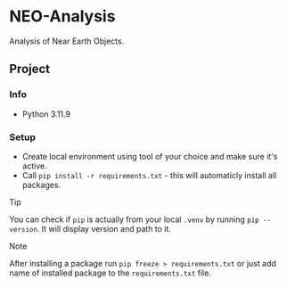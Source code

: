 # NEO-Analysis
Analysis of Near Earth Objects.

## Project 
### Info
- Python 3.11.9

### Setup
- Create local environment using tool of your choice and make sure it's active.
- Call `pip install -r requirements.txt` - this will automaticly install all packages.

> [!TIP]
> You can check if `pip` is actually from your local `.venv` by running `pip --version`. It will display version and path to it.

> [!NOTE]
> After installing a package run `pip freeze > requirements.txt` or just add name of installed package to the `requirements.txt` file.
